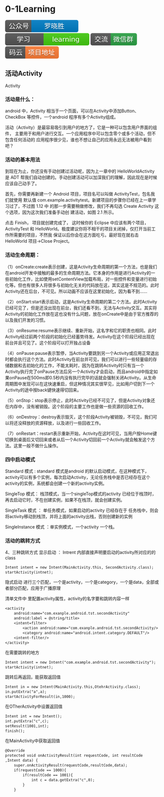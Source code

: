 # 0-1Learning

![alt text](../../static/common/svg/luoxiaosheng.svg "公众号")
![alt text](../../static/common/svg/luoxiaosheng_learning.svg "学习")
![alt text](../../static/common/svg/luoxiaosheng_wechat.svg "微信")
![alt text](../../static/common/svg/luoxiaosheng_gitee.svg "码云")


## 活动Activity
Activity


### 活动是什么：
android 中，Activity 相当于一个页面，可以在Activity中添加Button、CheckBox 等控件，一个android 程序有多个Activity组成。

活动（Activity）是最容易吸引到用户的地方了，它是一种可以包含用户界面的组件， 主要用于和用户进行交互。一个应用程序中可以包含零个或多个活动，但不包含任何活动的 应用程序很少见，谁也不想让自己的应用永远无法被用户看到吧？

### 活动的基本用法
到现在为止，你还没有手动创建过活动呢，因为上一章中的 HelloWorldActivity 是 ADT 帮我们自动创建的。手动创建活动可以加深我们的理解，因此现在是时候应该自己动手了。

首先，你需要再新建一个 Android 项目，项目名可以叫做 ActivityTest，包名我们就使用 默认值 com.example.activitytest。新建项目的步骤你已经在上一章学习过了，不过图 1.12 中 的那一步需要稍做修改，我们不再勾选 Create Activity 这个选项，因为这次我们准备手动创 建活动，如图 2.1 所示。

点击 Finish， 项目就创建完成了， 这时候你的 Eclipse 中应该有两个项目， ActivityTest 和 HelloWorld。极度建议你将不相干的项目关闭掉，仅打开当前工作所需要的项目，不然我 保证以后你会在这方面吃亏。最好现在就右击 HelloWorld 项目→Close Project。

### 活动生命周期：

（1）onCreate:create表示创建，这是Activity生命周期的第一个方法，也是我们在android开发中接触的最多的生命周期方法。它本身的作用是进行Activity的一些初始化工作，比如使用setContentView加载布局，对一些控件和变量进行初始化等。但也有很多人将很多与初始化无关的代码放在这，其实这是不规范的。此时Activity还在后台，不可见。所以动画不应该在这里初始化，因为看不到……

（2）onStart:start表示启动，这是Activity生命周期的第二个方法。此时Activity已经可见了，但是还没出现在前台，我们还看不到，无法与Activity交互。其实将Activity的初始化工作放在这也没有什么问题，放在onCreate中是由于官方推荐的以及我们开发的习惯。

（3）onResume:resume表示继续、重新开始，这名字和它的职责也相同。此时Activity经过前两个阶段的初始化已经蓄势待发。Activity在这个阶段已经出现在前台并且可见了。这个阶段可以打开独占设备

（4）onPause:pause表示暂停，当Activity要跳到另一个Activity或应用正常退出时都会执行这个方法。此时Activity在前台并可见，我们可以进行一些轻量级的存储数据和去初始化的工作，不能太耗时，因为在跳转Activity时只有当一个Activity执行完了onPause方法后另一个Activity才会启动，而且android中指定如果onPause在500ms即0.5秒内没有执行完毕的话就会强制关闭Activity。从生命周期图中发现可以在这快速重启，但这种情况其实很罕见，比如用户切到下一个Activity的途中按back键快速得切回来。

（5）onStop：stop表示停止，此时Activity已经不可见了，但是Activity对象还在内存中，没有被销毁。这个阶段的主要工作也是做一些资源的回收工作。

（6）onDestroy：destroy表示毁灭，这个阶段Activity被销毁，不可见，我们可以将还没释放的资源释放，以及进行一些回收工作。

（7）onRestart：restart表示重新开始，Activity在这时可见，当用户按Home键切换到桌面后又切回来或者从后一个Activity切回前一个Activity就会触发这个方法。这里一般不做什么操作。

### 四中启动模式
Standard 模式 : standard 模式是android 的默认启动模式，在这种模式下，activity可以有多个实例，每次启动Activity，无论任务栈中是否已经存在这个activity的实例，系统都会创建一个新的activity实例。

SingleTop 模式： 栈顶模式，当一个singleTop模式的activity 已经位于栈顶时，再去启动它时，不在创建实例，如果不在栈顶，就会创建实例。

SingleTask 模式 ： 单任务模式，如果启动的activity 已经存在于 任务栈中，则会将activity移动到栈顶，并将上面的activity出栈，否则创建新的实例

SingleInstance 模式 ：单实例模式，一个activity 一个栈。


### 活动的跳转方式
4、三种跳转方式
显示启动 ：
Intrent 内部直接声明要启动的activity所对应的的class
~~~~
Intent intent = new Intent(MainActivity.this, SecondActivity.class);
startActivity(intnet);
~~~~

隐式启动
进行三个匹配，一个是activity，一个是category，一个是data，全部或者部分匹配，应用于广播原理

清单文件中 里配置activity属性，activity的名字要和跳转内容一样
~~~~
<activity 
	android:name="com.exanple.android.tst.secondActivity"
	android:label = @string/title>
	<intent=filter>
		<action android:name="com.exanple.android.tst.secondActivity/>
		<category android:name="android.intent.category.DEFAULT"/>
	<intent-filter/>
</activity>
~~~~

在需要跳转的地方
~~~~
Intent intent = new Intent("com.example.android.tst.secondActivity");
startActivity(intnet);
~~~~

跳转后再返回，能获取返回值
~~~~
Intent in = new Intent(MainActivity.this,OtehrActivity.class);
in.putExtra("a",a);
startActivityForResult(in,1000);
~~~~
在OTherActivity中设置返回值
~~~~
Intent int = new Intent();
int.putExtra("c",c);
setResult(1001,int);
finish();
~~~~
在MainActivity中获取返回值
~~~~
@Override
protected void onActivityResult(int requestCode, int resultCode	,Intent data) {
	super.onActivityResult(requestCode,resultCode,data);
	if(requestCode == 1000){
		if(resultCode == 1001){
			int c = data.getExtra("c",0);
		}
	}
~~~~